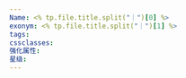 ```yaml
---
Name: <% tp.file.title.split("｜")[0] %>
exonym: <% tp.file.title.split("｜")[1] %>
tags: 
cssclasses: 
强化属性: 
星级:
---
```

